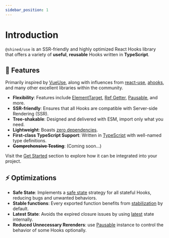 ```yaml
---
sidebar_position: 1
---
```


# Introduction

`@shined/use` is an SSR-friendly and highly optimized React Hooks library that offers a variety of **useful**, **reusable** Hooks written in **TypeScript**.

## 🚀 Features

Primarily inspired by [VueUse](https://vueuse.org/), along with influences from [react-use](https://github.com/streamich/react-use), [ahooks](https://ahooks.js.org/), and many other excellent libraries within the community.

- **Flexibility**: Features include [ElementTarget](/docs/features/element-target), [Ref Getter](/docs/features/ref-getter), [Pausable](/docs/features/pausable), and more.
- **SSR-friendly**: Ensures that all Hooks are compatible with Server-side Rendering (SSR).
- **Tree-shakable**: Designed and delivered with ESM, import only what you need.
- **Lightweight**: Boasts [zero dependencies](https://github.com/sheinsight/use/blob/main/package.json).
- **First-class TypeScript Support**: Written in [TypeScript](https://www.typescriptlang.org/) with well-named type definitions.
- **~~Comprehensive Testing~~**: (Coming soon...)

Visit the [Get Started](/docs/get-started) section to explore how it can be integrated into your project.

## ⚡️ Optimizations

- **Safe State**: Implements a [safe state](/docs/optimization/safe-state) strategy for all stateful Hooks, reducing bugs and unwanted behaviors.
- **Stable functions**: Every exported function benefits from [stabilization](/docs/optimization/stabilization) by default.
- **Latest State**: Avoids the expired closure issues by using [latest](/docs/optimization/latest-state) state internally.
- **Reduced Unnecessary Rerenders**: use [Pausable](/docs/features/pausable) instance to control the behavior of some Hooks optionally.
